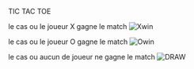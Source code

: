 TIC TAC TOE


le cas ou le joueur X gagne le match 
![Xwin](https://github.com/exaucee2/tic-tac-toe/assets/115640641/e8aae5ed-87a6-488b-a44a-60181dc26eeb)


le cas ou le joueur O gagne le match 
![Owin](https://github.com/exaucee2/tic-tac-toe/assets/115640641/587ec860-016e-4954-8294-dbc55fcfed41)



le cas ou aucun de joueur ne  gagne le match 
![DRAW](https://github.com/exaucee2/tic-tac-toe/assets/115640641/2bb862e5-845b-480c-b792-2c6d6a8a489c)
